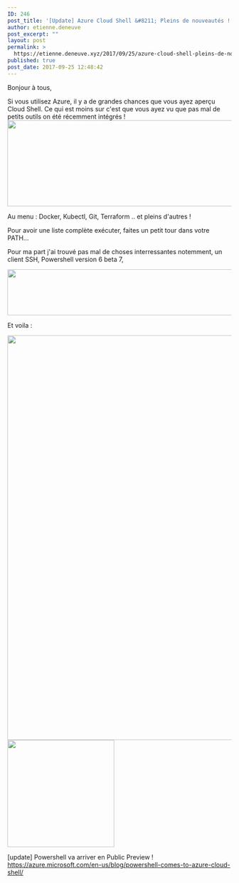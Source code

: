 ```yaml
---
ID: 246
post_title: '[Update] Azure Cloud Shell &#8211; Pleins de nouveautés ! (Et du gros) &#8211; Powershell is Coming !'
author: etienne.deneuve
post_excerpt: ""
layout: post
permalink: >
  https://etienne.deneuve.xyz/2017/09/25/azure-cloud-shell-pleins-de-nouveautes-et-du-gros/
published: true
post_date: 2017-09-25 12:48:42
---
```

Bonjour à tous,

Si vous utilisez Azure, il y a de grandes chances que vous ayez aperçu Cloud Shell. Ce qui est moins sur c'est que vous ayez vu que pas mal de petits outils on été récemment intégrés !<img class="alignnone size-full wp-image-248" src="https://etienne.deneuve.xyz/wp-content/uploads/2017/09/cloudshell-containers.png" alt="" width="1658" height="193" />

Au menu : Docker, Kubectl, Git, Terraform .. et pleins d'autres !

Pour avoir une liste complète exécuter, faites un petit tour dans votre PATH...

Pour ma part j'ai trouvé pas mal de choses interressantes notemment, un client SSH, Powershell version 6 beta 7,

<img class="alignnone size-full wp-image-247" src="https://etienne.deneuve.xyz/wp-content/uploads/2017/09/cloudshell-ps.png" alt="" width="690" height="103" />

Et voila :

<img class="alignnone size-full wp-image-249" src="https://etienne.deneuve.xyz/wp-content/uploads/2017/09/Cloud-Shell.png" alt="" width="1625" height="907" />

<img class="alignnone size-full wp-image-252" src="https://etienne.deneuve.xyz/wp-content/uploads/2017/09/download.png" alt="" width="240" height="240" />

[update] Powershell va arriver en Public Preview ! https://azure.microsoft.com/en-us/blog/powershell-comes-to-azure-cloud-shell/

&nbsp;
